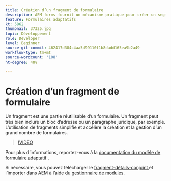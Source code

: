 ```yaml
---
title: Création d’un fragment de formulaire
description: AEM forms fournit un mécanisme pratique pour créer un segment de formulaire tel qu’un panneau ou un groupe de champs une seule fois et le réutiliser dans les formulaires adaptatifs.
feature: Formulaires adaptatifs
kt: 5862
thumbnail: 37325.jpg
topic: Développement
role: Developer
level: Beginner
source-git-commit: 462417d384c4aa5d99110f1b8dadd165ea9b2a49
workflow-type: tm+mt
source-wordcount: '108'
ht-degree: 40%

---
```



# Création d’un fragment de formulaire

Un fragment est une partie réutilisable d’un formulaire. Un fragment peut très bien inclure un bloc d’adresse ou un paragraphe juridique, par exemple. L’utilisation de fragments simplifie et accélère la création et la gestion d’un grand nombre de formulaires.


>[!VIDEO](https://video.tv.adobe.com/v/37325/quality=9)



Pour plus d’informations, reportez-vous à la [documentation du modèle de formulaire adaptatif](https://experienceleague.adobe.com/docs/experience-manager-65/forms/adaptive-forms-basic-authoring/adaptive-form-fragments.html) .

Si nécessaire, vous pouvez télécharger le [fragment-détails-conjoint ](assets/spouse-details-fragment.zip) et l’importer dans AEM à l’aide du [gestionnaire de modules](http://localhost:4502/crx/packmgr/index.jsp).





